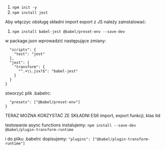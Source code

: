 1. ```npm init -y```
2. ```npm install jest```

Aby włączyc obsługę składni import export z JS należy zainstalować:

1. ```npm install babel-jest @babel/preset-env --save-dev```

w package.json wprowadzić następujące zmiany:
```{
  "scripts": {
    "test": "jest"
  },
  "jest": {
    "transform": {
      "^.+\\.jsx?$": "babel-jest"
    }
  }
}
```
stworzyć plik .babelrc:
```{
  "presets": ["@babel/preset-env"]
}
```
TERAZ MOŻNA KORZYSTAĆ ZE SKŁADNI ES6 import, export funkcji, klas itd

testowanie async functions instalujemy:
```npm install --save-dev @babel/plugin-transform-runtime```

i do pliku .babelrc dopisujemy:
```"plugins": ["@babel/plugin-transform-runtime"]```